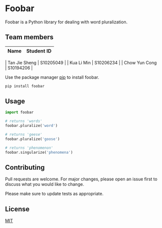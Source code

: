 # Foobar

Foobar is a Python library for dealing with word pluralization.

## Team members

| Name | Student ID |
|:--------------|:----------|
<tr></tr>
| Tan Jie Sheng | S10205049 |
<tr></tr>
| Kua Li Min | S10206234 |
<tr></tr>
| Chow Yun Cong | S10194206 |


Use the package manager [pip](https://pip.pypa.io/en/stable/) to install foobar.

```bash
pip install foobar
```

## Usage

```python
import foobar

# returns 'words'
foobar.pluralize('word')

# returns 'geese'
foobar.pluralize('goose')

# returns 'phenomenon'
foobar.singularize('phenomena')
```

## Contributing
Pull requests are welcome. For major changes, please open an issue first to discuss what you would like to change.

Please make sure to update tests as appropriate.

## License
[MIT](https://choosealicense.com/licenses/mit/)
